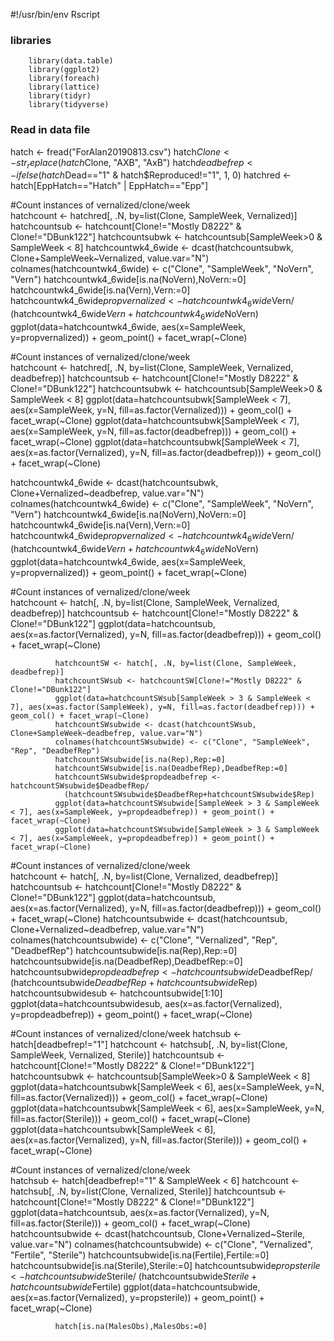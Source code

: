 #!/usr/bin/env Rscript

### libraries
        library(data.table)
        library(ggplot2)
        library(foreach)
        library(lattice)
        library(tidyr)
        library(tidyverse)

### Read in data file

hatch <- fread("ForAlan20190813.csv")
hatch$Clone <- str_replace(hatch$Clone, "AXB", "AxB")
hatch$deadbefrep <- ifelse(hatch$Dead=="1" & hatch$Reproduced!="1", 1, 0)
hatchred <- hatch[EppHatch=="Hatch" | EppHatch=="Epp"]

#Count instances of vernalized/clone/week	
              hatchcount <- hatchred[, .N, by=list(Clone, SampleWeek, Vernalized)]
              hatchcountsub <- hatchcount[Clone!="Mostly D8222" & Clone!="DBunk122"]
              hatchcountsubwk <- hatchcountsub[SampleWeek>0 & SampleWeek < 8]
              hatchcountwk4_6wide <- dcast(hatchcountsubwk, Clone+SampleWeek~Vernalized, value.var="N")
              colnames(hatchcountwk4_6wide) <- c("Clone", "SampleWeek", "NoVern", "Vern")
              hatchcountwk4_6wide[is.na(NoVern),NoVern:=0]
              hatchcountwk4_6wide[is.na(Vern),Vern:=0]
              hatchcountwk4_6wide$propvernalized <- hatchcountwk4_6wide$Vern/
                (hatchcountwk4_6wide$Vern+hatchcountwk4_6wide$NoVern)
              ggplot(data=hatchcountwk4_6wide, aes(x=SampleWeek, y=propvernalized)) + geom_point() + facet_wrap(~Clone)

#Count instances of vernalized/clone/week	
              hatchcount <- hatchred[, .N, by=list(Clone, SampleWeek, Vernalized, deadbefrep)]
              hatchcountsub <- hatchcount[Clone!="Mostly D8222" & Clone!="DBunk122"]
              hatchcountsubwk <- hatchcountsub[SampleWeek>0 & SampleWeek < 8]
              ggplot(data=hatchcountsubwk[SampleWeek < 7], aes(x=SampleWeek, y=N, fill=as.factor(Vernalized))) + geom_col() + facet_wrap(~Clone)
              ggplot(data=hatchcountsubwk[SampleWeek < 7], aes(x=SampleWeek, y=N, fill=as.factor(deadbefrep))) + geom_col() + facet_wrap(~Clone)
              ggplot(data=hatchcountsubwk[SampleWeek < 7], aes(x=as.factor(Vernalized), y=N, fill=as.factor(deadbefrep))) + geom_col() + facet_wrap(~Clone)

hatchcountwk4_6wide <- dcast(hatchcountsubwk, Clone+Vernalized~deadbefrep, value.var="N")
              colnames(hatchcountwk4_6wide) <- c("Clone", "SampleWeek", "NoVern", "Vern")
              hatchcountwk4_6wide[is.na(NoVern),NoVern:=0]
              hatchcountwk4_6wide[is.na(Vern),Vern:=0]
              hatchcountwk4_6wide$propvernalized <- hatchcountwk4_6wide$Vern/
                (hatchcountwk4_6wide$Vern+hatchcountwk4_6wide$NoVern)
              ggplot(data=hatchcountwk4_6wide, aes(x=SampleWeek, y=propvernalized)) + geom_point() + facet_wrap(~Clone)

#Count instances of vernalized/clone/week	
              hatchcount <- hatch[, .N, by=list(Clone, SampleWeek, Vernalized, deadbefrep)]
              hatchcountsub <- hatchcount[Clone!="Mostly D8222" & Clone!="DBunk122"]
              ggplot(data=hatchcountsub, aes(x=as.factor(Vernalized), y=N, fill=as.factor(deadbefrep))) + geom_col() + facet_wrap(~Clone)
 
              hatchcountSW <- hatch[, .N, by=list(Clone, SampleWeek, deadbefrep)]
              hatchcountSWsub <- hatchcountSW[Clone!="Mostly D8222" & Clone!="DBunk122"]
              ggplot(data=hatchcountSWsub[SampleWeek > 3 & SampleWeek < 7], aes(x=as.factor(SampleWeek), y=N, fill=as.factor(deadbefrep))) + geom_col() + facet_wrap(~Clone)
              hatchcountSWsubwide <- dcast(hatchcountSWsub, Clone+SampleWeek~deadbefrep, value.var="N")
              colnames(hatchcountSWsubwide) <- c("Clone", "SampleWeek", "Rep", "DeadbefRep")
              hatchcountSWsubwide[is.na(Rep),Rep:=0]
              hatchcountSWsubwide[is.na(DeadbefRep),DeadbefRep:=0]
              hatchcountSWsubwide$propdeadbefrep <- hatchcountSWsubwide$DeadbefRep/
                (hatchcountSWsubwide$DeadbefRep+hatchcountSWsubwide$Rep)
              ggplot(data=hatchcountSWsubwide[SampleWeek > 3 & SampleWeek < 7], aes(x=SampleWeek, y=propdeadbefrep)) + geom_point() + facet_wrap(~Clone)
              ggplot(data=hatchcountSWsubwide[SampleWeek > 3 & SampleWeek < 7], aes(x=SampleWeek, y=propdeadbefrep)) + geom_point() + facet_wrap(~Clone)

#Count instances of vernalized/clone/week	
              hatchcount <- hatch[, .N, by=list(Clone, Vernalized, deadbefrep)]
              hatchcountsub <- hatchcount[Clone!="Mostly D8222" & Clone!="DBunk122"]
              ggplot(data=hatchcountsub, aes(x=as.factor(Vernalized), y=N, fill=as.factor(deadbefrep))) + geom_col() + facet_wrap(~Clone)
              hatchcountsubwide <- dcast(hatchcountsub, Clone+Vernalized~deadbefrep, value.var="N")
              colnames(hatchcountsubwide) <- c("Clone", "Vernalized", "Rep", "DeadbefRep")
              hatchcountsubwide[is.na(Rep),Rep:=0]
              hatchcountsubwide[is.na(DeadbefRep),DeadbefRep:=0]
              hatchcountsubwide$propdeadbefrep <- hatchcountsubwide$DeadbefRep/
                (hatchcountsubwide$DeadbefRep+hatchcountsubwide$Rep)
              hatchcountsubwidesub <- hatchcountsubwide[1:10]
              ggplot(data=hatchcountsubwidesub, aes(x=as.factor(Vernalized), y=propdeadbefrep)) + geom_point() + facet_wrap(~Clone)
  
  #Count instances of vernalized/clone/week	
              hatchsub <- hatch[deadbefrep!="1"]
              hatchcount <- hatchsub[, .N, by=list(Clone, SampleWeek, Vernalized, Sterile)]
              hatchcountsub <- hatchcount[Clone!="Mostly D8222" & Clone!="DBunk122"]
              hatchcountsubwk <- hatchcountsub[SampleWeek>0 & SampleWeek < 8]
              ggplot(data=hatchcountsubwk[SampleWeek < 6], aes(x=SampleWeek, y=N, fill=as.factor(Vernalized))) + geom_col() + facet_wrap(~Clone)
              ggplot(data=hatchcountsubwk[SampleWeek < 6], aes(x=SampleWeek, y=N, fill=as.factor(Sterile))) + geom_col() + facet_wrap(~Clone)
              ggplot(data=hatchcountsubwk[SampleWeek < 6], aes(x=as.factor(Vernalized), y=N, fill=as.factor(Sterile))) + geom_col() + facet_wrap(~Clone)

#Count instances of vernalized/clone/week	
              hatchsub <- hatch[deadbefrep!="1" & SampleWeek < 6]
              hatchcount <- hatchsub[, .N, by=list(Clone, Vernalized, Sterile)]
              hatchcountsub <- hatchcount[Clone!="Mostly D8222" & Clone!="DBunk122"]
              ggplot(data=hatchcountsub, aes(x=as.factor(Vernalized), y=N, fill=as.factor(Sterile))) + geom_col() + facet_wrap(~Clone)
              hatchcountsubwide <- dcast(hatchcountsub, Clone+Vernalized~Sterile, value.var="N")
              colnames(hatchcountsubwide) <- c("Clone", "Vernalized", "Fertile", "Sterile")
              hatchcountsubwide[is.na(Fertile),Fertile:=0]
              hatchcountsubwide[is.na(Sterile),Sterile:=0]
              hatchcountsubwide$propsterile <- hatchcountsubwide$Sterile/
                (hatchcountsubwide$Sterile+hatchcountsubwide$Fertile)
              ggplot(data=hatchcountsubwide, aes(x=as.factor(Vernalized), y=propsterile)) + geom_point() + facet_wrap(~Clone)
 
 
              hatch[is.na(MalesObs),MalesObs:=0]
              
